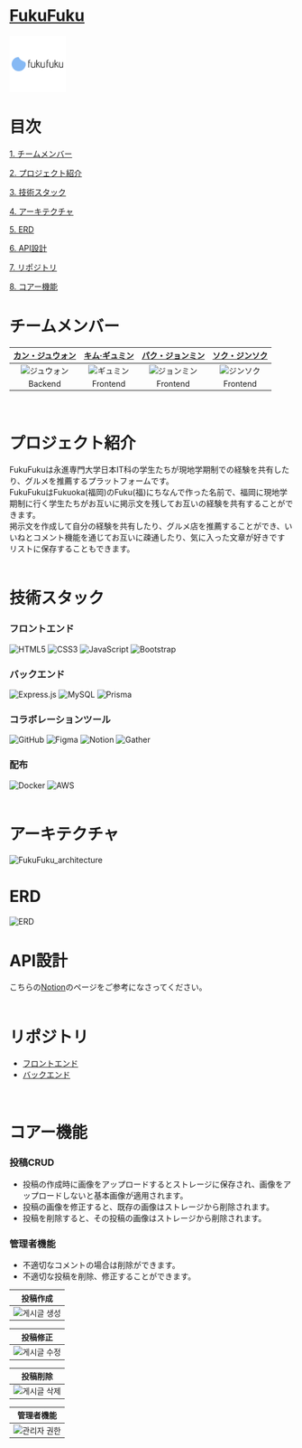 # [FukuFuku]()

<div align="center" style="display:flex;">
    <img src="logo.png" width="100" alt="logo"/>
</div>

# 目次

[1. チームメンバー](#チームメンバー)

[2. プロジェクト紹介](#プロジェクト紹介)

[3. 技術スタック](#技術スタック)

[4. アーキテクチャ](#アーキテクチャ)

[5. ERD](#ERD)

[6. API設計](#API設計)

[7. リポジトリ](#リポジトリ)

[8. コアー機能](#コアー機能)

# チームメンバー

|[カン・ジュウォン](https://github.com/Z00One)|[キム·ギュミン](https://github.com/kyumin1227)|[パク・ジョンミン](https://github.com/dorimu0)|[ソク・ジンソク](https://github.com/Lainari)|
| :-: | :-: | :-: | :-: |
|<img src="https://avatars.githubusercontent.com/u/102473964?v=4" width=400px alt="ジュウォン"/>|<img src="https://avatars.githubusercontent.com/u/68456336?v=4" width=400px alt="ギュミン"/>|<img src="https://avatars.githubusercontent.com/u/121004915?v=4" width=400px alt="ジョンミン"/>|<img src="https://avatars.githubusercontent.com/u/108247620?v=4" width=400px alt="ジンソク"/>|
|Backend|Frontend|Frontend|Frontend
<br>

# プロジェクト紹介
FukuFukuは永進専門大学日本IT科の学生たちが現地学期制での経験を共有したり、グルメを推薦するプラットフォームです。 <br>
FukuFukuはFukuoka(福岡)のFuku(福)にちなんで作った名前で、福岡に現地学期制に行く学生たちがお互いに掲示文を残してお互いの経験を共有することができます。 <br>
掲示文を作成して自分の経験を共有したり、グルメ店を推薦することができ、いいねとコメント機能を通じてお互いに疎通したり、気に入った文章が好きです リストに保存することもできます。<br>
<br>

# 技術スタック
### フロントエンド
![HTML5](https://img.shields.io/badge/html5-%23E34F26.svg?style=for-the-badge&logo=html5&logoColor=white)
![CSS3](https://img.shields.io/badge/css3-%231572B6.svg?style=for-the-badge&logo=css3&logoColor=white)
![JavaScript](https://img.shields.io/badge/javascript-%23323330.svg?style=for-the-badge&logo=javascript&logoColor=%23F7DF1E)
![Bootstrap](https://img.shields.io/badge/bootstrap-%238511FA.svg?style=for-the-badge&logo=bootstrap&logoColor=white)

### バックエンド
![Express.js](https://img.shields.io/badge/express.js-%23404d59.svg?style=for-the-badge&logo=express&logoColor=%2361DAFB)
![MySQL](https://img.shields.io/badge/mysql-%2300f.svg?style=for-the-badge&logo=mysql&logoColor=white)
![Prisma](https://img.shields.io/badge/Prisma-3982CE?style=for-the-badge&logo=Prisma&logoColor=white)

### コラボレーションツール
![GitHub](https://img.shields.io/badge/github-%23121011.svg?style=for-the-badge&logo=github&logoColor=white)
![Figma](https://img.shields.io/badge/figma-%23F24E1E.svg?style=for-the-badge&logo=figma&logoColor=white)
![Notion](https://img.shields.io/badge/Notion-%23000000.svg?style=for-the-badge&logo=notion&logoColor=white)
![Gather](https://img.shields.io/badge/gather-%23007ACC.svg?style=for-the-badge&logo=ros&logoColor=white)

### 配布
![Docker](https://img.shields.io/badge/docker-%230db7ed.svg?style=for-the-badge&logo=docker&logoColor=white)
![AWS](https://img.shields.io/badge/AWS-%23FF9900.svg?style=for-the-badge&logo=amazon-aws&logoColor=white)<br>
<br>

# アーキテクチャ
![FukuFuku_architecture](https://github.com/yju-FukuFuku/FukuFuku/assets/102473964/342d367c-0933-4eb5-9aef-909260c8abe2)
<br>

# ERD
![ERD](https://github.com/yju-FukuFuku/FukuFuku/assets/102473964/cdb5e54a-e65d-4de3-8698-55d0ecad3684)
<br>

# API設計
こちらの[Notion](https://rhinestone-tarragon-315.notion.site/cc21cc2dbaa148ca806adc547dae3f89?v=3b325685b7f94afdb7f1ed09765e3abf)のページをご参考になさってください。<br>
<br>

# リポジトリ
- [フロントエンド](https://github.com/yju-FukuFuku/FukuFuku_Frontend-repo)
- [バックエンド](https://github.com/yju-FukuFuku/FukuFuku_Backend-repo)
<br>

# コアー機能
### 投稿CRUD
  - 投稿の作成時に画像をアップロードするとストレージに保存され、画像をアップロードしないと基本画像が適用されます。
  - 投稿の画像を修正すると、既存の画像はストレージから削除されます。
  - 投稿を削除すると、その投稿の画像はストレージから削除されます。
### 管理者機能
  - 不適切なコメントの場合は削除ができます。
  - 不適切な投稿を削除、修正することができます。

|投稿作成|
| :-: |
|![게시글 생성](https://github.com/yju-FukuFuku/FukuFuku/assets/102473964/bdff1a96-b2b2-4dea-b290-5ae743123083)|

|投稿修正|
| :-: |
|![게시글 수정](https://github.com/yju-FukuFuku/FukuFuku/assets/102473964/c49a32b6-75b5-4115-8c24-6c1304ba096e)|

|投稿削除|
| :-: |
|![게시글 삭제](https://github.com/yju-FukuFuku/FukuFuku/assets/102473964/a668df4c-5dec-4f70-a47f-a12c07cd8120)|

|管理者機能|
| :-: |
|![관리자 권한](https://github.com/yju-FukuFuku/FukuFuku/assets/102473964/a7b309c6-9f3c-4be4-9e6a-d85413ed5973)|
